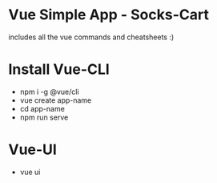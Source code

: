 # Vue Simple App - Socks-Cart
includes all the vue commands and cheatsheets :)

# Install Vue-CLI
- npm i -g @vue/cli
- vue create app-name
- cd app-name
- npm run serve
  
# Vue-UI
- vue ui
